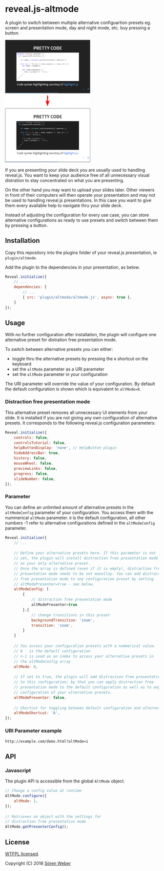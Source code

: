 # reveal.js-altmode

A plugin to switch between multiple alternative configuartion presets eg. screen and presentation mode, day and night mode, etc. buy pressing a button.

<img style="border: 1px solid gray" src="screenshot-night.png" width="55%">

<img src="arrow.png" width="55%">

<img style="border: 1px solid gray" src="screenshot-day.png" width="55%">

If you are presenting your slide deck you are usually used to handling reveal.js. You want to keep your audience free of all unnecessary visual distration to stay concentrated on what you are presenting.

On the other hand you may want to upload your slides later. Other viewers in front of their computers will then operate your presentation and may not be used to handling reveal.js presentations. In this case you want to give them every available help to navigate thru your slide deck.

Instead of adjusting the configuration for every use case, you can store alternative configurations as ready to use presets and switch between them by pressing a button.

## Installation

Copy this repository into the plugins folder of your reveal.js presentation, ie ```plugin/altmode```.

Add the plugin to the dependencies in your presentation, as below.

```javascript
Reveal.initialize({
	// ...
	dependencies: [
		// ...
		{ src: 'plugin/altmode/altmode.js', async: true },
	]
});
```

## Usage

With no further configuration after installation, the plugin will configure one alternative preset for distration free presentation mode.

To switch between alternative presets you can either:

- toggle thru the alternative presets by pressing the ```A``` shortcut on the keyboard
- set the ```altMode``` parameter as a URI parameter
- set the ```altMode``` parameter in your configuration

The URI parameter will override the value of your configuration. By default the default configuration is shown which is equivalent to ```altMode=0```.

### Distraction free presentation mode

This alternative preset removes all unnecessary UI elements from your slide. It is installed if you are not giving any own configuration of alternative presets. It corresponds to the following reveal.js configuration parameters:

```javascript
Reveal.initialize({
	controls: false,
	controlsTutorial: false,
	helpButtonDisplay: 'none', // HelpButton plugin
	hideAddressBar: true,
	history: false,
	mouseWheel: false,
	previewLinks: false,
	progress: false,
	slideNumber: false,
});
```

### Parameter

You can define an unlimited amount of alternative presets in the ```altModeConfig``` parameter of your configuration. You access them with the nummerical ```altMode``` parameter. ```0``` is the default configuration, all other numbers -1 refer to alternative configurations defined in the ```altModeConfig``` parameter.

```javascript
Reveal.initialize({
	// ...

	// Define your alternative presets here. If this parameter is not
	// set, the plugin will install distraction free presentation mode
	// as your only alternative preset.
	// Once the array is defined (even if it is empty), distraction free
	// presentation mode needs to be set manullay. You can add distraction
	// free presentation mode to any configuration preset by setting
	// altModePresenter=true - see below.
	altModeConfig: [
		{
			// distraction free presentation mode
			altModePresenter=true
		},{
			// change transitions in this preset
			backgroundTransition: 'zoom',
			transition: 'zoom',
		}
	]

	// You access your configuration presets with a nummerical value.
	// 0   is the default configuration
	// n-1 is used as an index to access your alternative presets in
	// the altModeConfig array
	altMode: 0,

	// If set to true, the plugin will add distraction free presentation mode
	// to this configuration; by that you can apply distraction free
	// presentation mode to the default configuration as well as to any other
	// configuration of your alternative presets.
	altModePresenter: false,

	// Shortcut for toggling between default configuration and alternative presets
	altModeShortcut: 'A',
});
```


### URI Parameter example

```
http://example.com/demo.html?altMode=1
```

## API

### Javascript

The plugin API is accessible from the global ```AltMode``` object.

```javascript
// Change a config value at runtime
AltMode.configure({
	altMode: 1,
});

// Retrieves an object with the settings for
// distraction free presentation mode
AltMode.getPresenterConfig();
```

## License

[WTFPL licensed](http://www.wtfpl.net/).

Copyright (C) 2018 [Sören Weber](https://github.com/McShelby)
